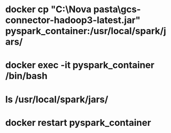 # docker cp "C:\Nova pasta\gcs-connector-hadoop3-latest.jar" pyspark_container:/usr/local/spark/jars/
# docker exec -it pyspark_container /bin/bash
# ls /usr/local/spark/jars/
# docker restart pyspark_container
